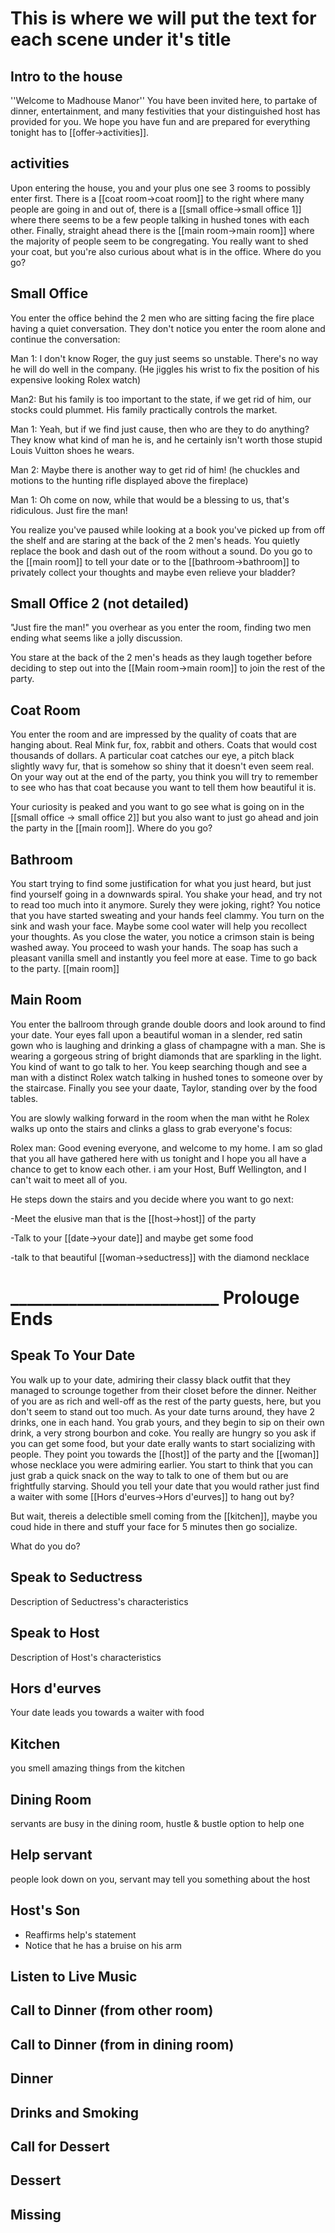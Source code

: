 # This is where we will put the text for each scene under it's title

## Intro to the house

''Welcome to Madhouse Manor''
You have been invited here, to partake of dinner, entertainment, and many festivities that your distinguished host
has provided for you. We hope you have fun and are prepared for everything tonight has to [[offer->activities]].

## activities

Upon entering the house, you and your plus one see 3 rooms to possibly enter first. There is a [[coat room->coat room]] to
the right  where many people are going in and out of, there is a [[small office->small office 1]] where there seems to be a
few people talking in hushed tones with each other. Finally, straight ahead there is the [[main room->main room]] where the
majority of people seem to be congregating. You really want to shed your coat, but you're also curious about what is in the
office. Where do you go?

## Small Office

You enter the office behind the 2 men who are sitting facing the fire place having a quiet conversation. They don't notice you enter the room alone and continue the conversation:

Man 1: I don't know Roger, the guy just seems so unstable. There's no way he will do well in the company. (He jiggles his wrist to fix the position of his expensive looking Rolex watch)

Man2: But his family is too important to the state, if we get rid of him, our stocks could plummet. His family practically controls the market.

Man 1: Yeah, but if we find just cause, then who are they to do anything? They know what kind of man he is, and he certainly isn't worth those stupid Louis Vuitton shoes he wears.

Man 2: Maybe there is another way to get rid of him! (he chuckles and motions to the hunting rifle displayed above the fireplace)

Man 1: Oh come on now, while that would be a blessing to us, that's ridiculous. Just fire the man!

You realize you've paused while looking at a book you've picked up from off the shelf and are staring at the back of the 2 men's heads. You quietly replace the book and dash out of the room without a sound. Do you go to the [[main room]] to tell your date or to the [[bathroom->bathroom]] to privately collect your thoughts and maybe even relieve your bladder?

## Small Office 2 (not detailed)

"Just fire the man!" you overhear as you enter the room, finding two men ending what seems like a jolly discussion. 

You stare at the back of the 2 men's heads as they laugh together before deciding to step out into the [[Main room->main room]] to join the rest of the party. 


## Coat Room

You enter the room and are impressed by the quality of coats that are hanging about. Real Mink fur, fox, rabbit and others.
Coats that would cost thousands of dollars. A particular coat catches our eye, a pitch black slightly wavy fur, that is somehow
so shiny that it doesn't even seem real. On your way out at the end of the party, you think you will try to remember to see who
has that coat because you want to tell them how beautiful it is.

Your curiosity is peaked and you want to go see what is going on in the [[small office -> small office 2]] but you also want to just go ahead and join the party in the [[main room]]. Where do you go?

## Bathroom

You start trying to find some justification for what you just heard, but just find yourself going in a downwards spiral. You shake your head, and try not to read too much into it anymore. Surely they were joking, right? You notice that you have started sweating and your hands feel clammy. You turn on the sink and wash your face. Maybe some cool water will help you recollect your thoughts. As you close the water, you notice a crimson stain is being washed away. You proceed to wash your hands. The soap has such a pleasant vanilla smell and instantly you feel more at ease. Time to go back to the party. [[main room]]

## Main Room

You enter the ballroom through grande double doors and look around to find your date. Your eyes fall upon a beautiful woman in a slender, red satin gown who is laughing and drinking a glass of champagne with a man. She is wearing a gorgeous string of bright diamonds that are sparkling in the light. You kind of want to go talk to her. You keep searching though and see a man with a distinct Rolex watch talking in hushed tones to someone over by the staircase. Finally you see your daate, Taylor, standing over by the food tables.

You are slowly walking forward in the room when the man witht he Rolex walks up onto the stairs and clinks a glass to grab everyone's focus:

Rolex man: Good evening everyone, and welcome to my home. I am so glad that you all have gathered here with us tonight and I hope you all have a chance to get to know each other. i am your Host, Buff Wellington, and I can't wait to meet all of you. 

He steps down the stairs and you decide where you want to go next:

-Meet the elusive man that is the [[host->host]] of the party

-Talk to your [[date->your date]] and maybe get some food

-talk to that beautiful [[woman->seductress]] with the diamond necklace

# _________________________ Prolouge Ends 

## Speak To Your Date

You walk up to your date, admiring their classy black outfit that they managed to scrounge together from their closet before the dinner. Neither of you are as rich and well-off as the rest of the party guests, here, but you don't seem to stand out too much. As your date turns around, they have 2 drinks, one in each hand. You grab yours, and they begin to sip on their own drink, a very strong bourbon and coke. You really are hungry so you ask if you can get some food, but your date erally wants to start socializing with people. They point you towards the [[host]] of the party and the [[woman]] whose necklace you were admiring earlier. You start to think that you can just grab a quick snack on the way to talk to one of them but ou are frightfully starving. Should you tell your date that you would rather just find a waiter with some [[Hors d'eurves->Hors d'eurves]] to hang out by? 

But wait, thereis a delectible smell coming from the [[kitchen]], maybe you coud hide in there and stuff your face for 5 minutes then go socialize. 

What do you do?

## Speak to Seductress

Description of Seductress's characteristics

## Speak to Host

Description of Host's characteristics

## Hors d'eurves

Your date leads you towards a waiter with food

## Kitchen

you smell amazing things from the kitchen 

## Dining Room

servants are busy in the dining room, hustle & bustle
option to help one

## Help servant

people look down on you, servant may tell you something about the host

## Host's Son

* Reaffirms help's statement 
* Notice that he has a bruise on his arm

## Listen to Live Music

## Call to Dinner (from other room)

## Call to Dinner (from in dining room)

## Dinner

## Drinks and Smoking

## Call for Dessert

## Dessert

## Missing
